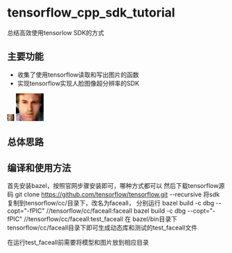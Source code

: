 # tensorflow_cpp_sdk_tutorial

总结高效使用tensorlow SDK的方式

## 主要功能

- 收集了使用tensorflow读取和写出图片的函数
- 实现tensorflow实现人脸图像超分辨率的SDK


![](http://github.com/smuelpeng/tensorflow_cpp_sdk_tutorial/raw/master/imgs/ori.jpg)
![](http://github.com/smuelpeng/tensorflow_cpp_sdk_tutorial/raw/master/imgs/output.jpg)

## 总体思路


## 编译和使用方法

首先安装bazel，按照官网步骤安装即可，哪种方式都可以
然后下载tensorflow源码
git clone https://github.com/tensorflow/tensorflow.git --recursive
将sdk复制到tensorflow/cc/目录下，改名为faceall，
分别运行
bazel build -c dbg --copt="-fPIC"  //tensorflow/cc/faceall:faceall
bazel build -c dbg --copt="-fPIC"  //tensorflow/cc/faceall:test_faceall
在 bazel/bin目录下tensorflow/cc/faceall目录下即可生成动态库和测试的test_faceall文件

在运行test_faceall前需要将模型和图片放到相应目录

